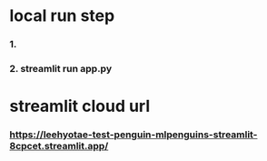 # local run step

### 1.

### 2. streamlit run app.py

# streamlit cloud url

### https://leehyotae-test-penguin-mlpenguins-streamlit-8cpcet.streamlit.app/
